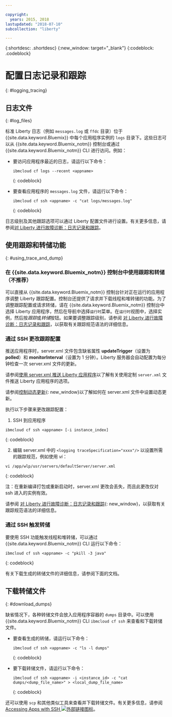 ```yaml
---

copyright:
  years: 2015, 2018
lastupdated: "2018-07-10"
subcollection: "liberty"

---
```


{:shortdesc: .shortdesc}
{:new_window: target="_blank"}
{:codeblock: .codeblock}

# 配置日志记录和跟踪
{: #logging_tracing}

## 日志文件
{: #log_files}

标准 Liberty 日志（例如 `messages.log` 或 `ffdc` 目录）位于 {{site.data.keyword.Bluemix}} 中每个应用程序实例的 `logs` 目录下。这些日志可以从 {{site.data.keyword.Bluemix_notm}} 控制台或通过 {{site.data.keyword.Bluemix_notm}} CLI 进行访问。例如：

* 要访问应用程序最近的日志，请运行以下命令：

  ```
  ibmcloud cf logs --recent <appname>
  ```
  {: codeblock}


* 要查看应用程序的 `messages.log` 文件，请运行以下命令：

  ```
  ibmcloud cf ssh <appname> -c "cat logs/messages.log"
  ```
  {: codeblock}

日志级别及其他跟踪选项可以通过 Liberty 配置文件进行设置。有关更多信息，请参阅[对 Liberty 进行故障诊断：日志记录和跟踪](http://www.ibm.com/support/knowledgecenter/SSEQTP_liberty/com.ibm.websphere.wlp.doc/ae/rwlp_logging.html)。

## 使用跟踪和转储功能
{: #using_trace_and_dump}

### 在 {{site.data.keyword.Bluemix_notm}} 控制台中使用跟踪和转储（不推荐）

可以直接从 {{site.data.keyword.Bluemix_notm}} 控制台针对正在运行的应用程序调整 Liberty 跟踪配置。控制台还提供了请求并下载线程和堆转储的功能。为了调整跟踪配置或请求转储，请在 {{site.data.keyword.Bluemix_notm}} 控制台中选择 Liberty 应用程序，然后在导航中选择`运行时`菜单。在`运行时`视图中，选择实例，然后按*跟踪*或*转储*按钮。如果要调整跟踪级别，请参阅 [对 Liberty 进行故障诊断：日志记录和跟踪](http://www.ibm.com/support/knowledgecenter/SSEQTP_liberty/com.ibm.websphere.wlp.doc/ae/rwlp_logging.html)，以获取有关跟踪规范语法的详细信息。

### 通过 SSH 更改跟踪配置

推送应用程序时，server.xml 文件包含缺省属性 **updateTrigger**（设置为 **polled**）和 **monitorInterval**（设置为 1 分钟）。Liberty 服务器会自动配置为每分钟检查一次 server.xml 文件的更新。

请参阅[使用 server.xml 推送 Liberty 应用程序](https://console.ng.bluemix.net/docs/runtimes/liberty/optionsForPushing.html#options_for_pushing)以了解有关使用定制 `server.xml` 文件推送 Liberty 应用程序的选项。

请参阅[控制动态更新](https://www.ibm.com/support/knowledgecenter/SSEQTP_liberty/com.ibm.websphere.wlp.doc/ae/twlp_setup_dyn_upd.html){: new_window}以了解如何在 server.xml 文件中设置动态更新。

执行以下步骤来更改跟踪配置：

1. SSH 到应用程序

  ```
 ibmcloud cf ssh <appname> [-i instance_index]
  ```
  {: codeblock}

2. 编辑 server.xml 中的 `<logging traceSpecification="xxxx"/>` 以设置所需的跟踪规范，例如使用 *vi*：

  ```
vi /app/wlp/usr/servers/defaultServer/server.xml
  ```
  {: codeblock}

注：在重新编译打包或重新启动时，server.xml 更改会丢失，而且此更改仅对 ssh 进入的实例有效。

请参阅 [对 Liberty 进行故障诊断：日志记录和跟踪](http://www.ibm.com/support/knowledgecenter/SSEQTP_liberty/com.ibm.websphere.wlp.doc/ae/rwlp_logging.html){: new_window}，以获取有关跟踪规范语法的详细信息。

### 通过 SSH 触发转储

要使用 SSH 功能触发线程和堆转储，可以通过 {{site.data.keyword.Bluemix_notm}} CLI 运行以下命令：

  ```
 ibmcloud cf ssh <appname> -c "pkill -3 java"
  ```
  {: codeblock}

有关下载生成的转储文件的详细信息，请参阅下面的文档。

## 下载转储文件
{: #download_dumps}

缺省情况下，各种转储文件会放入应用程序容器的 `dumps` 目录中。可以使用 {{site.data.keyword.Bluemix_notm}} CLI `ibmcloud cf ssh` 来查看和下载转储文件。

* 要查看生成的转储，请运行以下命令：

  ```
  ibmcloud cf ssh <appname> -c "ls -l dumps"
  ```
  {: codeblock}

* 要下载转储文件，请运行以下命令：

  ```
  ibmcloud cf ssh <appname> -i <instance_id> -c "cat dumps/<dump_file_name>" > <local_dump_file_name>
  ```
  {: codeblock}

还可以使用 `scp` 和其他类似工具来查看并下载转储文件。有关更多信息，请参阅 [Accessing Apps with SSH ![外部链接图标](../../icons/launch-glyph.svg "外部链接图标")](https://docs.cloudfoundry.org/devguide/deploy-apps/ssh-apps.html)。
